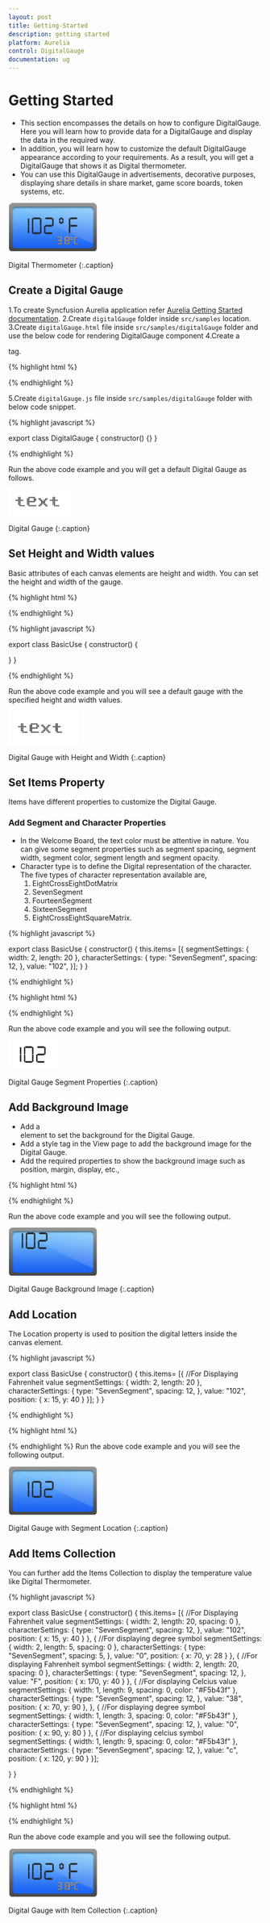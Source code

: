 ```yaml
---
layout: post
title: Getting-Started
description: getting started
platform: Aurelia
control: DigitalGauge
documentation: ug
---
```


# Getting Started
* This section encompasses the details on how to configure DigitalGauge. Here you will learn how to provide data for a DigitalGauge and display the data in the required way. 
* In addition, you will learn how to customize the default DigitalGauge appearance according to your requirements. As a result, you will get a DigitalGauge that shows it as Digital thermometer.
* You can use this DigitalGauge in advertisements, decorative purposes, displaying share details in share market, game score boards, token systems, etc.


![](Getting-Started_images/Getting-Started_img1.png)

Digital Thermometer
{:.caption}


## Create a Digital Gauge

1.To create Syncfusion Aurelia application refer [Aurelia Getting Started documentation](https://help.syncfusion.com/aurelia/overview#getting-started).
2.Create `digitalGauge` folder inside `src/samples` location.
3.Create `digitalGauge.html` file inside  `src/samples/digitalGauge` folder and use the below code for rendering DigitalGauge component 
4.Create a <div> tag.
	
   {% highlight html %}

<!DOCTYPE html>
<body>
<template>
<div>
     <ej-digital-gauge id="digitalgauge">
        </ej-digital-gauge>
        </div>
</template>
</body>
</html>

{% endhighlight %}

5.Create `digitalGauge.js` file inside `src/samples/digitalGauge` folder with below code snippet.

{% highlight javascript %}

export class DigitalGauge {
    constructor() {}
    }

{% endhighlight %}
   
Run the above code example and you will get a default Digital Gauge as follows.

![](Getting-Started_images/Getting-Started_img2.png)

Digital Gauge
{:.caption}

## Set Height and Width values

Basic attributes of each canvas elements are height and width. You can set the height and width of the gauge.

{% highlight html %}

<!DOCTYPE html>
<body>
<template>
<div>
     <ej-digital-gauge id="digitalGauge" e-height="145" e-width="260">
        </ej-digital-gauge>
        </div>
</template>
</body>
</html>

{% endhighlight %}

{% highlight javascript %}

export class BasicUse {
constructor() {
 
}
}

{% endhighlight %}

Run the above code example and you will see a default gauge with the specified height and width values.

![](Getting-Started_images/Getting-Started_img3.png)

Digital Gauge with Height and Width
{:.caption}

## Set Items Property

Items have different properties to customize the Digital Gauge.

### Add Segment and Character Properties

* In the Welcome Board, the text color must be attentive in nature. You can give some segment properties such as segment spacing, segment width, segment color, segment length and segment opacity.
* Character type is to define the Digital representation of the character. The five types of character representation available are,
	1. EightCrossEightDotMatrix
	2. SevenSegment
	3. FourteenSegment
	4. SixteenSegment 
	5. EightCrossEightSquareMatrix.

{% highlight javascript %}

export class BasicUse {
constructor() {
 this.items= [{
                segmentSettings: { width: 2, length: 20 },
                characterSettings: { type: "SevenSegment", spacing: 12, },
                value: "102",
            }];
}
}

{% endhighlight %}


{% highlight html %}

<!DOCTYPE html>
<body>
<template>
<div>
     <ej-digital-gauge id="digitalGauge" e-height="145" e-width="260" e-items.bind="items">
        </ej-digital-gauge>
        </div>
</template>
</body>
</html>

{% endhighlight %}


Run the above code example and you will see the following output.

![](Getting-Started_images/Getting-Started_img4.png)

Digital Gauge Segment Properties
{:.caption}


## Add Background Image

* Add a <div> element to set the background for the Digital Gauge. 
* Add a style tag in the View page to add the background image for the Digital Gauge.
* Add the required properties to show the background image such as position, margin, display, etc.,


{% highlight html %}
<!DOCTYPE html>
<body>
<template>

<div id="frameDiv"  style= "align : center;position : relative;margin : 0px auto;display :table;background-image :url("script/frame.png");background-repeat :no-repeat;">
<div>
     <ej-digital-gauge id="digitalGauge" e-height="145" e-width="260">
        </ej-digital-gauge>
        </div>
</div>
</template>
</body>
</html>

{% endhighlight %}


Run the above code example and you will see the following output.                    

![](Getting-Started_images/Getting-Started_img5.png)

Digital Gauge Background Image
{:.caption}

## Add Location

The Location property is used to position the digital letters inside the canvas element.

{% highlight javascript %}

export class BasicUse {
constructor() {
 this.items= [{
               //For Displaying Fahrenheit value
                segmentSettings: { width: 2, length: 20 },
                characterSettings: { type: "SevenSegment", spacing: 12, },
                value: "102", position: { x: 15, y: 40 }
 }];
}
}

{% endhighlight %}


{% highlight html %}

<!DOCTYPE html>
<body>
<template>
<div>
     <ej-digital-gauge id="digitalGauge" e-height="145" e-width="260" e-items.bind="items">
        </ej-digital-gauge>
        </div>
</template>
</body>
</html>

{% endhighlight %}
Run the above code example and you will see the following output. 

![](Getting-Started_images/Getting-Started_img6.png)

Digital Gauge with Segment Location
{:.caption}

## Add Items Collection 

You can further add the Items Collection to display the temperature value like Digital Thermometer.

{% highlight javascript %}

export class BasicUse {
constructor() {
 this.items= [{
                //For Displaying Fahrenheit value
                segmentSettings: { width: 2, length: 20, spacing: 0 },
                characterSettings: { type: "SevenSegment", spacing: 12, },
                value: "102",
                position: { x: 15, y: 40 }
            },
            {
                //For displaying degree symbol
                segmentSettings: { width: 2, length: 5, spacing: 0 },
                characterSettings: { type: "SevenSegment", spacing: 5, },
                value: "0",
                position: { x: 70, y: 28 }
            },
            {
                //For displaying Fahrenheit symbol
                segmentSettings: { width: 2, length: 20, spacing: 0 },
                characterSettings: { type: "SevenSegment", spacing: 12, },
                value: "F",
                position: { x: 170, y: 40 }
            },
            {
                //For displaying Celcius value
                segmentSettings: { width: 1, length: 9, spacing: 0, color: "#F5b43f" },
                characterSettings: { type: "SevenSegment", spacing: 12, },
                value: "38",
                position: { x: 70, y: 90 },
            },
            {
                //For displaying degree symbol
                segmentSettings: { width: 1, length: 3, spacing: 0, color: "#F5b43f" },
                characterSettings: { type: "SevenSegment", spacing: 12, },
                value: "0",
                position: { x: 90, y: 80 }
            },
            {
                //For displaying celcius symbol
                segmentSettings: { width: 1, length: 9, spacing: 0, color: "#F5b43f" },
                characterSettings: { type: "SevenSegment", spacing: 12, },
                value: "c",
                position: { x: 120, y: 90 }
            }];
 
}
}

{% endhighlight %}


{% highlight html %}

<!DOCTYPE html>
<body>
<template>
<div>
     <ej-digital-gauge id="digitalGauge" e-height="145" e-width="260" e-items.bind="items">
        </ej-digital-gauge>
        </div>
</template>
</body>
</html>

{% endhighlight %}


Run the above code example and you will see the following output.                    

![](Getting-Started_images/Getting-Started_img7.png)

Digital Gauge with Item Collection
{:.caption}

